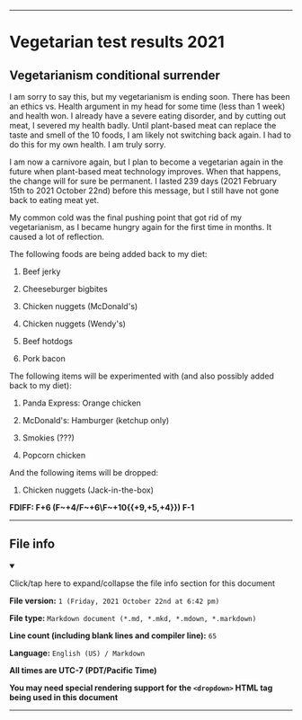 
***

# Vegetarian test results 2021

## Vegetarianism conditional surrender

I am sorry to say this, but my vegetarianism is ending soon. There has been an ethics vs. Health argument in my head for some time (less than 1 week) and health won. I already have a severe eating disorder, and by cutting out meat, I severed my health badly. Until plant-based meat can replace the taste and smell of the 10 foods, I am likely not switching back again. I had to do this for my own health. I am truly sorry.

I am now a carnivore again, but I plan to become a vegetarian again in the future when plant-based meat technology improves. When that happens, the change will for sure be permanent. I lasted 239 days (2021 February 15th to 2021 October 22nd) before this message, but I still have not gone back to eating meat yet.

My common cold was the final pushing point that got rid of my vegetarianism, as I became hungry again for the first time in months. It caused a lot of reflection.

The following foods are being added back to my diet:

1. Beef jerky

2. Cheeseburger bigbites

3. Chicken nuggets (McDonald's)

4. Chicken nuggets (Wendy's)

5. Beef hotdogs

6. Pork bacon

The following items will be experimented with (and also possibly added back to my diet):

1. Panda Express: Orange chicken

2. McDonald's: Hamburger (ketchup only)

3. Smokies (???)

4. Popcorn chicken

And the following items will be dropped:

1. Chicken nuggets (Jack-in-the-box)

**FDIFF: F+6 (F~+4/F~+6\F~+10{{+9,+5,+4}}) F-1**

***

## File info

<details open><summary><p>Click/tap here to expand/collapse the file info section for this document</p></summary>

**File version:** `1 (Friday, 2021 October 22nd at 6:42 pm)`

**File type:** `Markdown document (*.md, *.mkd, *.mdown, *.markdown)`

**Line count (including blank lines and compiler line):** `65`

**Language:** `English (US) / Markdown`

</details>

**All times are UTC-7 (PDT/Pacific Time)**

**You may need special rendering support for the `<dropdown>` HTML tag being used in this document**

***

